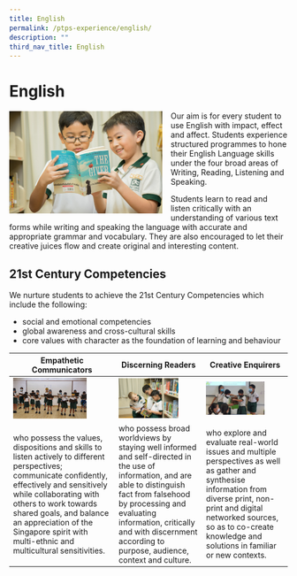 ```yaml
---
title: English
permalink: /ptps-experience/english/
description: ""
third_nav_title: English
---
```

# English


<img src="/images/PTPS%20Experience/Peitong-StagedShots-100.jpg" style="width:55%;margin-right:15px;" align = "left">

Our aim is for every student to use English with impact, effect and affect. Students experience structured programmes to hone their English Language skills under the four broad areas of Writing, Reading, Listening and Speaking.  

Students learn to read and listen critically with an understanding of various text forms while writing and speaking the language with accurate and appropriate grammar and vocabulary. They are also encouraged to let their creative juices flow and create original and interesting content.


## 21st Century Competencies

We nurture students to achieve the 21st Century Competencies which include the following:

* social and emotional competencies
* global awareness and cross-cultural skills
* core values with character as the foundation of learning and behaviour


<table>
<thead>
  <tr>
    <th>Empathetic Communicators</th>
    <th>Discerning Readers</th>
    <th>Creative Enquirers</th>
  </tr>
</thead>
<tbody>
  <tr>
    <td><img src="/images/PTPS%20Experience/20200811_112558.jpg" 
     style="width:75%">
</td>
    <td><img src="/images/PTPS%20Experience/Peitong-StagedShots-87.jpg" 
     style="width:75%"></td>
    <td><img src="/images/PTPS%20Experience/20200730_115900.jpg" 
     style="width:75%"></td>
  </tr>
  <tr>
    <td>who possess the values, dispositions and skills to listen actively to different perspectives; communicate confidently, effectively and sensitively while collaborating with others to work towards shared goals, and balance an appreciation of the Singapore spirit with multi-ethnic and multicultural sensitivities.</td>
    <td>who possess broad worldviews by staying well informed and self-directed in the use of information, and are able to distinguish fact from falsehood by processing and evaluating information, critically and with discernment according to purpose, audience, context and culture.</td>
    <td>who explore and evaluate real-world issues and multiple perspectives as well as gather and synthesise information from diverse print, non-print and digital networked sources, so as to co-create knowledge and solutions in familiar or new contexts.</td>
  </tr>
</tbody>
</table>